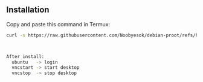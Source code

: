 ## Installation

Copy and paste this command in Termux:

```bash
curl -s https://raw.githubusercontent.com/Noobyesok/debian-proot/refs/heads/main/install.sh >> install.sh && chmod +x install.sh && bash install.sh



After install:
  ubuntu   -> login
  vncstart -> start desktop
  vncstop  -> stop desktop
